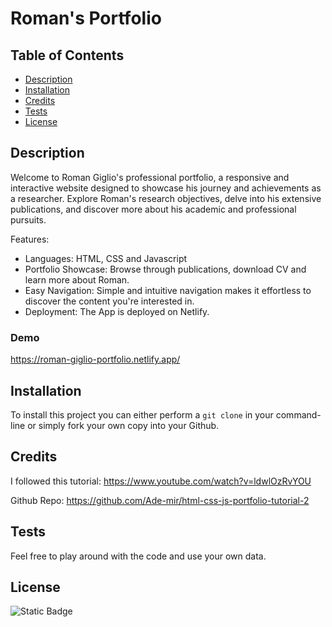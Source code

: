 # Roman's Portfolio

## Table of Contents

- [Description](#description)
- [Installation](#installation)
- [Credits](#credits)
- [Tests](#tests)
- [License](#license)

## Description

Welcome to Roman Giglio's professional portfolio, a responsive and interactive website designed to showcase his journey and achievements as a researcher. Explore Roman's research objectives, delve into his extensive publications, and discover more about his academic and professional pursuits.

Features:

- Languages: HTML, CSS and Javascript
- Portfolio Showcase: Browse through publications, download CV and learn more about Roman.
- Easy Navigation: Simple and intuitive navigation makes it effortless to discover the content you're interested in.
- Deployment: The App is deployed on Netlify.

### Demo

https://roman-giglio-portfolio.netlify.app/

## Installation

To install this project you can either perform a `git clone` in your command-line or simply fork your own copy into your Github.

## Credits

I followed this tutorial: https://www.youtube.com/watch?v=ldwlOzRvYOU

Github Repo: https://github.com/Ade-mir/html-css-js-portfolio-tutorial-2

## Tests

Feel free to play around with the code and use your own data.

## License

![Static Badge](https://img.shields.io/badge/MIT-blue)
